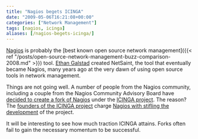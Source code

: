 ```yaml
---
title: "Nagios begets ICINGA"
date: "2009-05-06T16:21:08+00:00"
categories: ["Network Management"]
tags: [nagios, icinga]
aliases: [/nagios-begets-icinga/]
---
```


[Nagios](http://www.nagios.org/) is probably the [best known open source network management]({{< ref "/posts/open-source-network-management-buzz-comparison-2008.md" >}}) tool. [Ethan Galstad](http://archive.fosdem.org/2005/index/interviews/interviews_galstad.html) created NetSaint, the tool that eventually became Nagios, many years ago at the very dawn of using open source tools in network management.

Things are not going well. A number of people from the Nagios community, including a couple from the Nagios Community Advisory Board have [decided to create a fork of Nagios](http://www.vertical-visions.de/2009/05/06/icinga-is-a-nagios-fork/) under the [ICINGA project](http://www.icinga.org/). The reason? The [founders of the ICINGA project](https://www.icinga.org/community/team/) charge [Nagios with stifling the development](http://web.archive.org/web/20090510233926/http://www.icinga.org:80/why-a-fork/) of the project.

It will be interesting to see how much traction ICINGA attains. Forks often fail to gain the necessary momentum to be successful.
